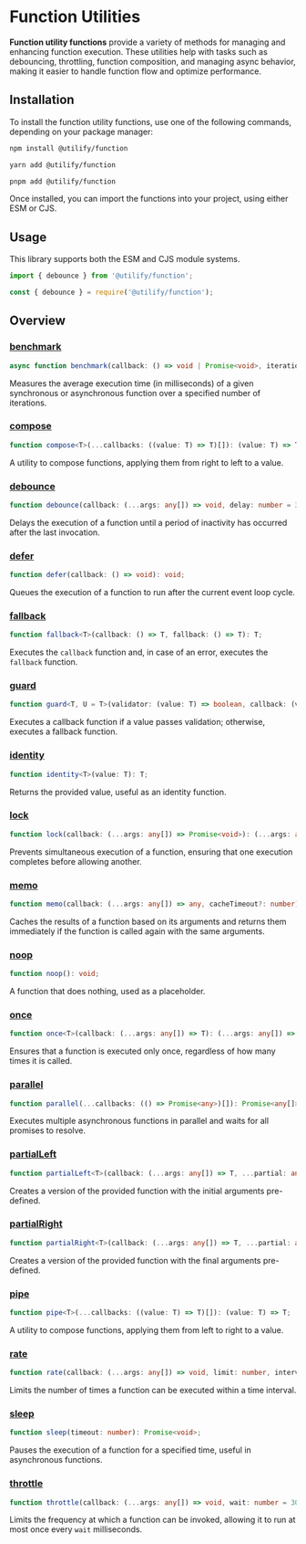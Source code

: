 # Function Utilities

**Function utility functions** provide a variety of methods for managing and enhancing function execution. These utilities help with tasks such as debouncing, throttling, function composition, and managing async behavior, making it easier to handle function flow and optimize performance.

## Installation

To install the function utility functions, use one of the following commands, depending on your package manager:

```bash [npm]
npm install @utilify/function
```

```bash [yarn]
yarn add @utilify/function
```

```bash [pnpm]
pnpm add @utilify/function
```

Once installed, you can import the functions into your project, using either ESM or CJS.

## Usage

This library supports both the ESM and CJS module systems.

```typescript [esm]
import { debounce } from '@utilify/function'; 
```

```javascript [cjs]
const { debounce } = require('@utilify/function');  
```
## Overview

### [benchmark](./benchmark.md)

```typescript
async function benchmark(callback: () => void | Promise<void>, iterations: number = 1): Promise<number>;
```

Measures the average execution time (in milliseconds) of a given synchronous or asynchronous function over a specified number of iterations.

### [compose](./compose.md)

```typescript
function compose<T>(...callbacks: ((value: T) => T)[]): (value: T) => T;
```

A utility to compose functions, applying them from right to left to a value.

### [debounce](./debounce.md)

```typescript
function debounce(callback: (...args: any[]) => void, delay: number = 300): (...args: any[]) => void;
```

Delays the execution of a function until a period of inactivity has occurred after the last invocation.

### [defer](./defer.md)

```typescript
function defer(callback: () => void): void;
```

Queues the execution of a function to run after the current event loop cycle.

### [fallback](./fallback.md)

```typescript
function fallback<T>(callback: () => T, fallback: () => T): T;
```

Executes the `callback` function and, in case of an error, executes the `fallback` function.

### [guard](./guard.md)

```typescript
function guard<T, U = T>(validator: (value: T) => boolean, callback: (value: T) => U, fallback: (value: T) => U): (value: T) => U;
```

Executes a callback function if a value passes validation; otherwise, executes a fallback function.

### [identity](./identity.md)

```typescript
function identity<T>(value: T): T;
```

Returns the provided value, useful as an identity function.

### [lock](./lock.md)

```typescript
function lock(callback: (...args: any[]) => Promise<void>): (...args: any[]) => void;
```

Prevents simultaneous execution of a function, ensuring that one execution completes before allowing another.

### [memo](./memo.md)

```typescript
function memo(callback: (...args: any[]) => any, cacheTimeout?: number): (...args: any[]) => any;
```

Caches the results of a function based on its arguments and returns them immediately if the function is called again with the same arguments.

### [noop](./noop.md)

```typescript
function noop(): void;
```

A function that does nothing, used as a placeholder.

### [once](./once.md)

```typescript
function once<T>(callback: (...args: any[]) => T): (...args: any[]) => T;
```

Ensures that a function is executed only once, regardless of how many times it is called.

### [parallel](./parallel.md)

```typescript
function parallel(...callbacks: (() => Promise<any>)[]): Promise<any[]>;
```

Executes multiple asynchronous functions in parallel and waits for all promises to resolve.

### [partialLeft](./partialLeft.md)

```typescript
function partialLeft<T>(callback: (...args: any[]) => T, ...partial: any[]): (...args: any[]) => T;
```

Creates a version of the provided function with the initial arguments pre-defined.

### [partialRight](./partialRight.md)

```typescript
function partialRight<T>(callback: (...args: any[]) => T, ...partial: any[]): (...args: any[]) => T;
```

Creates a version of the provided function with the final arguments pre-defined.

### [pipe](./pipe.md)

```typescript
function pipe<T>(...callbacks: ((value: T) => T)[]): (value: T) => T;
```

A utility to compose functions, applying them from left to right to a value.

### [rate](./rate.md)

```typescript
function rate(callback: (...args: any[]) => void, limit: number, interval: number): (...args: any[]) => boolean;
```

Limits the number of times a function can be executed within a time interval.

### [sleep](./sleep.md)

```typescript
function sleep(timeout: number): Promise<void>;
```

Pauses the execution of a function for a specified time, useful in asynchronous functions.

### [throttle](./throttle.md)

```typescript
function throttle(callback: (...args: any[]) => void, wait: number = 300): (...args: any[]) => void;
```

Limits the frequency at which a function can be invoked, allowing it to run at most once every `wait` milliseconds.